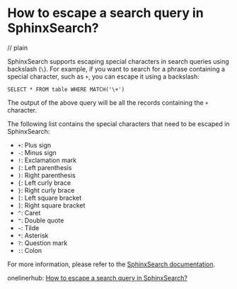 # How to escape a search query in SphinxSearch?
// plain

SphinxSearch supports escaping special characters in search queries using backslash (`\`). For example, if you want to search for a phrase containing a special character, such as `+`, you can escape it using a backslash:

```
SELECT * FROM table WHERE MATCH('\+')
```

The output of the above query will be all the records containing the `+` character.

The following list contains the special characters that need to be escaped in SphinxSearch:

- `+`: Plus sign
- `-`: Minus sign
- `!`: Exclamation mark
- `(`: Left parenthesis
- `)`: Right parenthesis
- `{`: Left curly brace
- `}`: Right curly brace
- `[`: Left square bracket
- `]`: Right square bracket
- `^`: Caret
- `"`: Double quote
- `~`: Tilde
- `*`: Asterisk
- `?`: Question mark
- `:`: Colon

For more information, please refer to the [SphinxSearch documentation](http://sphinxsearch.com/docs/current.html#syntax-escaping).

onelinerhub: [How to escape a search query in SphinxSearch?](https://onelinerhub.com/sphinx-search/how-to-escape-a-search-query-in-sphinxsearch)